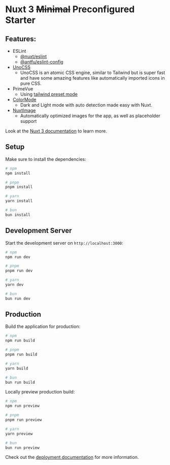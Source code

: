 # Nuxt 3 ~~Minimal~~ Preconfigured Starter

## Features:
- ESLint
  - [@nuxt/eslint](https://eslint.nuxt.com/packages/module)
  - [@antfu/eslint-config](https://github.com/antfu/eslint-config)
- [UnoCSS](https://unocss.dev/guide/)
  - UnoCSS is an atomic CSS engine, similar to Tailwind but is super fast and have some amazing features like automatically imported icons in pure CSS.
- PrimeVue
  - Using [tailwind preset mode](https://tailwind.primevue.org/nuxt/)
- [ColorMode](https://github.com/nuxt-modules/color-mode)
  - Dark and Light mode with auto detection made easy with Nuxt.
- [NuxtImage](https://image.nuxt.com/)
  - Automatically optimized images for the app, as well as placeholder support

Look at the [Nuxt 3 documentation](https://nuxt.com/docs/getting-started/introduction) to learn more.

## Setup

Make sure to install the dependencies:

```bash
# npm
npm install

# pnpm
pnpm install

# yarn
yarn install

# bun
bun install
```

## Development Server

Start the development server on `http://localhost:3000`:

```bash
# npm
npm run dev

# pnpm
pnpm run dev

# yarn
yarn dev

# bun
bun run dev
```

## Production

Build the application for production:

```bash
# npm
npm run build

# pnpm
pnpm run build

# yarn
yarn build

# bun
bun run build
```

Locally preview production build:

```bash
# npm
npm run preview

# pnpm
pnpm run preview

# yarn
yarn preview

# bun
bun run preview
```

Check out the [deployment documentation](https://nuxt.com/docs/getting-started/deployment) for more information.
